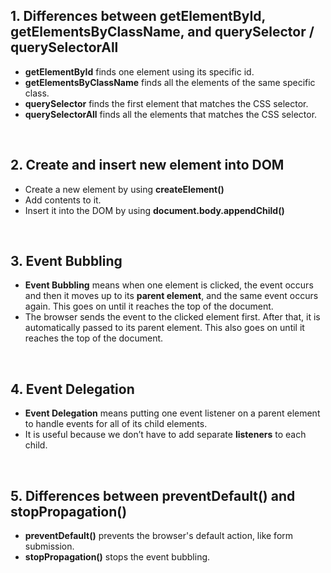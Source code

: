 ## 1. Differences between getElementById, getElementsByClassName, and querySelector / querySelectorAll

- **getElementById** finds one element using its specific id.
- **getElementsByClassName** finds all the elements of the same specific class.
- **querySelector** finds the first element that matches the CSS selector.
- **querySelectorAll** finds all the elements that matches the CSS selector.
<br>

## 2. Create and insert new element into DOM

- Create a new element by using **createElement()**
- Add contents to it.
- Insert it into the DOM by using **document.body.appendChild()**
<br>

## 3. Event Bubbling

- **Event Bubbling** means when one element is clicked, the event occurs and then it moves up to its **parent element**, and the same event occurs again. This goes on until it reaches the top of the document.
- The browser sends the event to the clicked element first. After that, it is automatically passed to its parent element. This also goes on until it reaches the top of the document.
<br>

## 4. Event Delegation

- **Event Delegation** means putting one event listener on a parent element to handle events for all of its child elements.
- It is useful because we don’t have to add separate **listeners** to each child.
<br>

## 5. Differences between preventDefault() and stopPropagation()

- **preventDefault()** prevents the browser's default action, like form submission.
- **stopPropagation()** stops the event bubbling.



   
